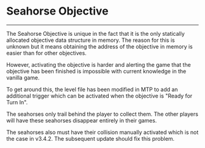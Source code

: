 # Seahorse Objective

---

The Seahorse Objective is unique in the fact that it is the only statically allocated objective data structure in memory. The reason for this is unknown but it means obtaining the address of the objective in memory is easier than for other objectives.

However, activating the objective is harder and alerting the game that the objective has been finished is impossible with current knowledge in the vanilla game.

To get around this, the level file has been modified in MTP to add an additional trigger which can be activated when the objective is "Ready for Turn In".

The seahorses only trail behind the player to collect them. The other players will have these seahorses disappear entirely in their games.

The seahorses also must have their collision manually activated which is not the case in v3.4.2. The subsequent update should fix this problem.
